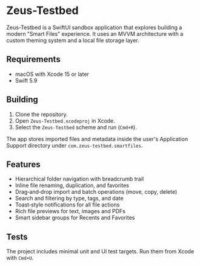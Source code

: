 # Zeus-Testbed

Zeus-Testbed is a SwiftUI sandbox application that explores building a modern "Smart Files" experience. It uses an MVVM architecture with a custom theming system and a local file storage layer.

## Requirements
- macOS with Xcode 15 or later
- Swift 5.9

## Building
1. Clone the repository.
2. Open `Zeus-Testbed.xcodeproj` in Xcode.
3. Select the `Zeus-Testbed` scheme and run (`Cmd+R`).

The app stores imported files and metadata inside the user's Application Support directory under `com.zeus-testbed.smartfiles`.

## Features
- Hierarchical folder navigation with breadcrumb trail
- Inline file renaming, duplication, and favorites
- Drag‑and‑drop import and batch operations (move, copy, delete)
- Search and filtering by type, tags, and date
- Toast‑style notifications for all file actions
- Rich file previews for text, images and PDFs
- Smart sidebar groups for Recents and Favorites

## Tests
The project includes minimal unit and UI test targets. Run them from Xcode with `Cmd+U`.
